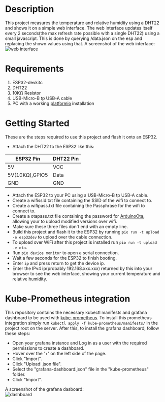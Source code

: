 # Description
This project measures the temperature and relative humidity using a DHT22 and shows it on a simple web interface.
The web interface updates itself every 2 seconds(the max refresh rate possible with a single DHT22) using a small javascript.
This is done by querying /data.json on the esp and replacing the shown values using that.
A screenshot of the web interface:  
![web interface](https://raw.githubusercontent.com/ToMe25/ESP32-DHT22/master/images/web_interface.png)

# Requirements
 1. ESP32-devkitc
 2. DHT22
 3. 10KΩ Resistor
 4. USB-Micro-B tp USB-A cable
 5. PC with a working [platformio](https://platformio.org/) installation

# Getting Started
These are the steps required to use this project and flash it onto an ESP32.
 * Attach the DHT22 to the ESP32 like this:

|ESP32 Pin     |DHT22 Pin|
|--------------|---------|
|5V            |VCC      |
|5V(10KΩ),GPIO5|Data     |
|GND           |GND      |

 * Attach the ESP32 to your PC using a USB-Micro-B tp USB-A cable.
 * Create a wifissid.txt file containing the SSID of the wifi to connect to.
 * Create a wifipass.txt file containing the Passphrase for the wifi to connect to.
 * Create a otapass.txt file containing the password for [ArduinoOta](https://www.arduino.cc/reference/en/libraries/arduinoota/), allowing your to upload modified versions over wifi.
 * Make sure these three files don't end with an empty line.
 * Build this project and flash it to the ESP32 by running `pio run -t upload -e esp32dev` to upload over the cable connection.
 * To upload over WiFi after this project is installed run `pio run -t upload -e ota`.
 * Run `pio device monitor` to open a serial connection.
 * Wait a few seconds for the ESP32 to finish booting.
 * Enter `ip` and press return to get the device ip.
 * Enter the IPv4 ip(probably 192.168.xxx.xxx) returned by this into your browser to see the web interface, showing your current temperature and relative humidity.

# Kube-Prometheus integration
This repository contains the necessary kubectl manifests and grafana dashboard to be used with [kube-prometheus](https://github.com/prometheus-operator/kube-prometheus).
To install this prometheus integration simply run `kubectl apply -f kube-prometheus/manifests/` in the project root on the server.
After this, to install the grafana dashboard, follow these steps:
 * Open your grafana instance and Log in as a user with the required permissions to create a dashboard.
 * Hover over the '+' on the left side of the page.
 * Click "Import".
 * Click "Upload .json file".
 * Select the "grafana-dashboard.json" file in the "kube-prometheus" folder.
 * Click "Import".

A screenshot of the grafana dasboard:  
![dashboard](https://raw.githubusercontent.com/ToMe25/ESP32-DHT22/master/images/grafana_dashboard.png)
